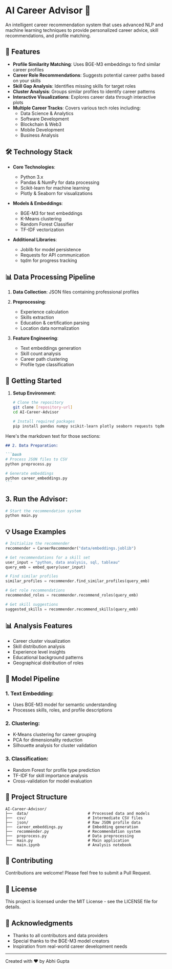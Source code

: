 # AI Career Advisor 🎯

An intelligent career recommendation system that uses advanced NLP and machine learning techniques to provide personalized career advice, skill recommendations, and profile matching.

## 🌟 Features

- **Profile Similarity Matching**: Uses BGE-M3 embeddings to find similar career profiles
- **Career Role Recommendations**: Suggests potential career paths based on your skills
- **Skill Gap Analysis**: Identifies missing skills for target roles
- **Cluster Analysis**: Groups similar profiles to identify career patterns
- **Interactive Visualizations**: Explores career data through interactive plots
- **Multiple Career Tracks**: Covers various tech roles including:
  - Data Science & Analytics
  - Software Development
  - Blockchain & Web3
  - Mobile Development
  - Business Analysis

## 🛠️ Technology Stack

- **Core Technologies**:
  - Python 3.x
  - Pandas & NumPy for data processing
  - Scikit-learn for machine learning
  - Plotly & Seaborn for visualizations
- **Models & Embeddings**:

  - BGE-M3 for text embeddings
  - K-Means clustering
  - Random Forest Classifier
  - TF-IDF vectorization

- **Additional Libraries**:
  - Joblib for model persistence
  - Requests for API communication
  - tqdm for progress tracking

## 📊 Data Processing Pipeline

1. **Data Collection**: JSON files containing professional profiles
2. **Preprocessing**:

   - Experience calculation
   - Skills extraction
   - Education & certification parsing
   - Location data normalization

3. **Feature Engineering**:
   - Text embeddings generation
   - Skill count analysis
   - Career path clustering
   - Profile type classification

## 🚀 Getting Started

1. **Setup Environment**:

   ```bash
   # Clone the repository
   git clone [repository-url]
   cd AI-Career-Advisor

   # Install required packages
   pip install pandas numpy scikit-learn plotly seaborn requests tqdm joblib
   ```

Here's the markdown text for those sections:

````markdown
## 2. Data Preparation:

```bash
# Process JSON files to CSV
python preprocess.py

# Generate embeddings
python career_embeddings.py
```
````

## 3. Run the Advisor:

```bash
# Start the recommendation system
python main.py
```

## 💡 Usage Examples

```python
# Initialize the recommender
recommender = CareerRecommender("data/embeddings.joblib")

# Get recommendations for a skill set
user_input = "python, data analysis, sql, tableau"
query_emb = embed_query(user_input)

# Find similar profiles
similar_profiles = recommender.find_similar_profiles(query_emb)

# Get role recommendations
recommended_roles = recommender.recommend_roles(query_emb)

# Get skill suggestions
suggested_skills = recommender.recommend_skills(query_emb)
```

## 📊 Analysis Features

- Career cluster visualization
- Skill distribution analysis
- Experience level insights
- Educational background patterns
- Geographical distribution of roles

## 🧠 Model Pipeline

### 1. Text Embedding:

- Uses BGE-M3 model for semantic understanding
- Processes skills, roles, and profile descriptions

### 2. Clustering:

- K-Means clustering for career grouping
- PCA for dimensionality reduction
- Silhouette analysis for cluster validation

### 3. Classification:

- Random Forest for profile type prediction
- TF-IDF for skill importance analysis
- Cross-validation for model evaluation

## 📂 Project Structure

```
AI-Career-Advisor/
├──  data/                          # Processed data and models
├──  csv/                           # Intermediate CSV files
├──  json/                          # Raw JSON profile data
├──  career_embeddings.py           # Embedding generation
├──  recommender.py                 # Recommendation system
├──  preprocess.py                  # Data preprocessing
├──  main.py                        # Main application
└──  main.ipynb                     # Analysis notebook
```

## 🤝 Contributing

Contributions are welcome! Please feel free to submit a Pull Request.

## 📄 License

This project is licensed under the MIT License - see the LICENSE file for details.

## 💬 Acknowledgments

- Thanks to all contributors and data providers
- Special thanks to the BGE-M3 model creators
- Inspiration from real-world career development needs

---

Created with ❤️ by Abhi Gupta
